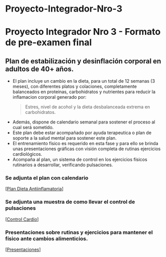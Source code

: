 # Proyecto-Integrador-Nro-3
# Proyecto Integrador Nro 3 - Formato de pre-examen final

## Plan de estabilización y desinflación corporal en adultos de 40+ años.

* El plan incluye un cambio en la dieta, para un total de 12 semanas (3 meses), con diferentes platos y colaciones, completamente balanceados en proteínas, carbohidratos y nutrientes para reducir la inflamacion corporal generado por:
  > Estres, nivel de acohol y la dieta desbalanceada extrema en carbohidratos.
* Además, dispone de calendario semanal para sostener el proceso al cual será sometido.
* Este plan debe estar acompañado por ayuda terapeutica o plan de soporte a la salud mental para sostener este plan.
* El entrenamiento físico es requerido en esta fase y para ello se brinda unas presentaciones gráficas con visión completa de rutinas ejercicios cardiológicos.
* Acompaña al plan, un sistema de control en los ejercicios físicos rutinarios a desarrollar, verificando pulsaciones.

### Se adjunta el plan  con calendario
[[Plan Dieta Antiinflamatoria](https://docs.google.com/document/d/1FeXABgjOpgcr8xT55pzHO-6llQE28IA6JD-SVqJH1I8/edit?pli=1&tab=t.0)]

### Se adjunta una muestra de como llevar el control de pulsaciones
[[Control Cardio](https://docs.google.com/spreadsheets/d/1KM9kaN6VKIaWeG4Nnfo6X18TJsNI5zX63T0PEyNIhsM/edit?gid=0#gid=0)]

### Presentaciones sobre rutinas y ejercicios para mantener el físico ante cambios alimenticios.
[[Presentaciones](https://app.presentations.ai/#/docs/edit/10654423)]
